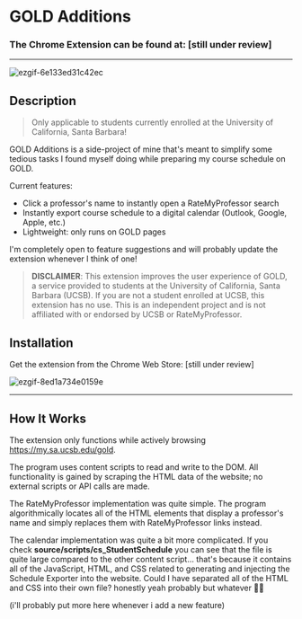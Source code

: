 # GOLD Additions

### The Chrome Extension can be found at: [still under review]

***

![ezgif-6e133ed31c42ec](https://github.com/user-attachments/assets/def35bcf-9f39-4bc9-a49d-dc444d213503)

## Description
> Only applicable to students currently enrolled at the University of California, Santa Barbara!

GOLD Additions is a side-project of mine that's meant to simplify some tedious tasks I found myself doing while preparing my course schedule on GOLD.

Current features:
* Click a professor's name to instantly open a RateMyProfessor search
* Instantly export course schedule to a digital calendar (Outlook, Google, Apple, etc.)
* Lightweight: only runs on GOLD pages

I'm completely open to feature suggestions and will probably update the extension whenever I think of one!

> **DISCLAIMER**: This extension improves the user experience of GOLD, a service provided to students at the University of California, Santa Barbara (UCSB). If you are not a student enrolled at UCSB, this extension has no use. This is an independent project and is not affiliated with or endorsed by UCSB or RateMyProfessor.





## Installation
Get the extension from the Chrome Web Store: [still under review]
  
![ezgif-8ed1a734e0159e](https://github.com/user-attachments/assets/d1619285-80bc-49d2-9091-92c65d76035f)
***
## How It Works
The extension only functions while actively browsing https://my.sa.ucsb.edu/gold.

The program uses content scripts to read and write to the DOM. All functionality is gained by scraping the HTML data of the website; no external scripts or API calls are made. 

The RateMyProfessor implementation was quite simple. The program algorithmically locates all of the HTML elements that display a professor's name and simply replaces them with RateMyProfessor links instead.

The calendar implementation was quite a bit more complicated. If you check **source/scripts/cs_StudentSchedule** you can see that the file is quite large compared to the other content script... that's because it contains all of the JavaScript, HTML, and CSS related to generating and injecting the Schedule Exporter into the website. Could I have separated all of the HTML and CSS into their own file? honestly yeah probably but whatever 🤷‍♂️

(i'll probably put more here whenever i add a new feature)
